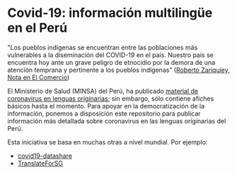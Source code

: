 # Covid-19: información multilingüe en el Perú

"Los pueblos indígenas se encuentran entre las poblaciones más vulnerables a la diseminación del COVID-19 en el país. Nuestro país se encuentra hoy ante un grave peligro de etnocidio por la demora de una atención temprana y pertinente a los pueblos indígenas" ([Roberto Zariquiey, Nota en El Comercio](https://elcomercio.pe/eldominical/entrevista/roberto-zariquiey-el-mapa-de-la-covid-19-es-el-mapa-de-la-exclusion-y-la-pobreza-comunidades-amazonicas-pandemia-noticia/?ref=ecr))

El Ministerio de Salud (MINSA) del Perú, ha publicado [material de coronavirus en lenguas originarias](https://www.gob.pe/institucion/minsa/colecciones/748-material-de-coronavirus-en-lenguas-originarias); sin embargo, sólo contiene afiches básicos hasta el momento. Para apoyar en la democratización de la información, ponemos a disposición este repositorio para publicar información más detallada sobre coronavirus en las lenguas originarias del Perú. 

Esta iniciativa se basa en muchas otras a nivel mundial. Por ejemplo:
- [covid19-datashare](https://github.com/neulab/covid19-datashare)
- [TranslateForSG](https://translatefor.sg/)
